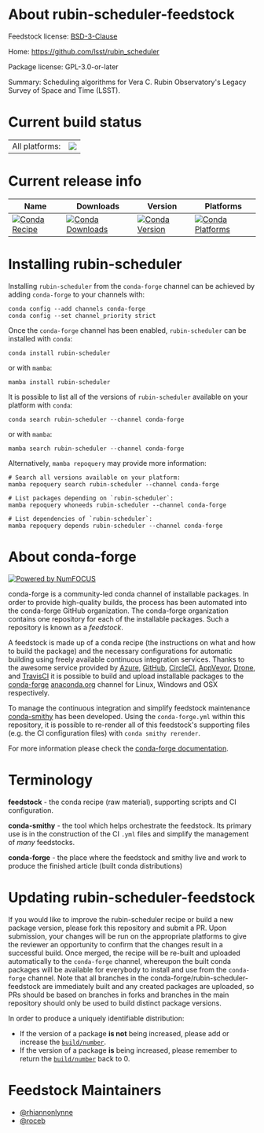 About rubin-scheduler-feedstock
===============================

Feedstock license: [BSD-3-Clause](https://github.com/conda-forge/rubin-scheduler-feedstock/blob/main/LICENSE.txt)

Home: https://github.com/lsst/rubin_scheduler

Package license: GPL-3.0-or-later

Summary: Scheduling algorithms for Vera C. Rubin Observatory's Legacy Survey of Space and Time (LSST).

Current build status
====================


<table><tr><td>All platforms:</td>
    <td>
      <a href="https://dev.azure.com/conda-forge/feedstock-builds/_build/latest?definitionId=20759&branchName=main">
        <img src="https://dev.azure.com/conda-forge/feedstock-builds/_apis/build/status/rubin-scheduler-feedstock?branchName=main">
      </a>
    </td>
  </tr>
</table>

Current release info
====================

| Name | Downloads | Version | Platforms |
| --- | --- | --- | --- |
| [![Conda Recipe](https://img.shields.io/badge/recipe-rubin--scheduler-green.svg)](https://anaconda.org/conda-forge/rubin-scheduler) | [![Conda Downloads](https://img.shields.io/conda/dn/conda-forge/rubin-scheduler.svg)](https://anaconda.org/conda-forge/rubin-scheduler) | [![Conda Version](https://img.shields.io/conda/vn/conda-forge/rubin-scheduler.svg)](https://anaconda.org/conda-forge/rubin-scheduler) | [![Conda Platforms](https://img.shields.io/conda/pn/conda-forge/rubin-scheduler.svg)](https://anaconda.org/conda-forge/rubin-scheduler) |

Installing rubin-scheduler
==========================

Installing `rubin-scheduler` from the `conda-forge` channel can be achieved by adding `conda-forge` to your channels with:

```
conda config --add channels conda-forge
conda config --set channel_priority strict
```

Once the `conda-forge` channel has been enabled, `rubin-scheduler` can be installed with `conda`:

```
conda install rubin-scheduler
```

or with `mamba`:

```
mamba install rubin-scheduler
```

It is possible to list all of the versions of `rubin-scheduler` available on your platform with `conda`:

```
conda search rubin-scheduler --channel conda-forge
```

or with `mamba`:

```
mamba search rubin-scheduler --channel conda-forge
```

Alternatively, `mamba repoquery` may provide more information:

```
# Search all versions available on your platform:
mamba repoquery search rubin-scheduler --channel conda-forge

# List packages depending on `rubin-scheduler`:
mamba repoquery whoneeds rubin-scheduler --channel conda-forge

# List dependencies of `rubin-scheduler`:
mamba repoquery depends rubin-scheduler --channel conda-forge
```


About conda-forge
=================

[![Powered by
NumFOCUS](https://img.shields.io/badge/powered%20by-NumFOCUS-orange.svg?style=flat&colorA=E1523D&colorB=007D8A)](https://numfocus.org)

conda-forge is a community-led conda channel of installable packages.
In order to provide high-quality builds, the process has been automated into the
conda-forge GitHub organization. The conda-forge organization contains one repository
for each of the installable packages. Such a repository is known as a *feedstock*.

A feedstock is made up of a conda recipe (the instructions on what and how to build
the package) and the necessary configurations for automatic building using freely
available continuous integration services. Thanks to the awesome service provided by
[Azure](https://azure.microsoft.com/en-us/services/devops/), [GitHub](https://github.com/),
[CircleCI](https://circleci.com/), [AppVeyor](https://www.appveyor.com/),
[Drone](https://cloud.drone.io/welcome), and [TravisCI](https://travis-ci.com/)
it is possible to build and upload installable packages to the
[conda-forge](https://anaconda.org/conda-forge) [anaconda.org](https://anaconda.org/)
channel for Linux, Windows and OSX respectively.

To manage the continuous integration and simplify feedstock maintenance
[conda-smithy](https://github.com/conda-forge/conda-smithy) has been developed.
Using the ``conda-forge.yml`` within this repository, it is possible to re-render all of
this feedstock's supporting files (e.g. the CI configuration files) with ``conda smithy rerender``.

For more information please check the [conda-forge documentation](https://conda-forge.org/docs/).

Terminology
===========

**feedstock** - the conda recipe (raw material), supporting scripts and CI configuration.

**conda-smithy** - the tool which helps orchestrate the feedstock.
                   Its primary use is in the construction of the CI ``.yml`` files
                   and simplify the management of *many* feedstocks.

**conda-forge** - the place where the feedstock and smithy live and work to
                  produce the finished article (built conda distributions)


Updating rubin-scheduler-feedstock
==================================

If you would like to improve the rubin-scheduler recipe or build a new
package version, please fork this repository and submit a PR. Upon submission,
your changes will be run on the appropriate platforms to give the reviewer an
opportunity to confirm that the changes result in a successful build. Once
merged, the recipe will be re-built and uploaded automatically to the
`conda-forge` channel, whereupon the built conda packages will be available for
everybody to install and use from the `conda-forge` channel.
Note that all branches in the conda-forge/rubin-scheduler-feedstock are
immediately built and any created packages are uploaded, so PRs should be based
on branches in forks and branches in the main repository should only be used to
build distinct package versions.

In order to produce a uniquely identifiable distribution:
 * If the version of a package **is not** being increased, please add or increase
   the [``build/number``](https://docs.conda.io/projects/conda-build/en/latest/resources/define-metadata.html#build-number-and-string).
 * If the version of a package **is** being increased, please remember to return
   the [``build/number``](https://docs.conda.io/projects/conda-build/en/latest/resources/define-metadata.html#build-number-and-string)
   back to 0.

Feedstock Maintainers
=====================

* [@rhiannonlynne](https://github.com/rhiannonlynne/)
* [@roceb](https://github.com/roceb/)

